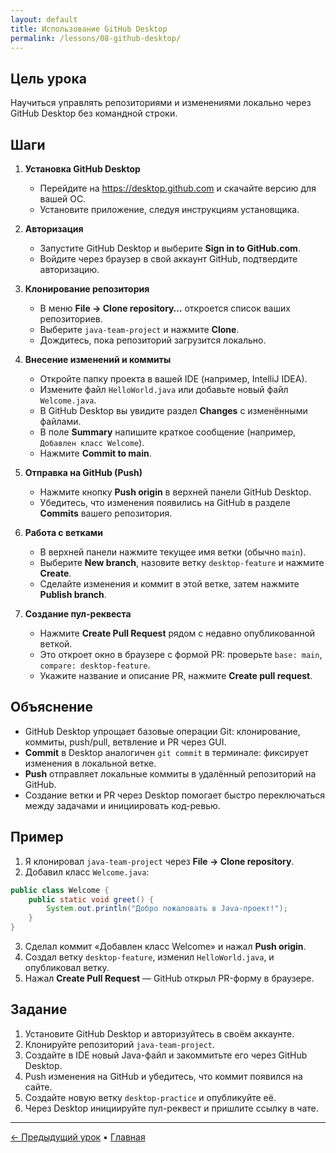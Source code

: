 ```yaml
---
layout: default
title: Использование GitHub Desktop
permalink: /lessons/08-github-desktop/
---
```


## Цель урока

Научиться управлять репозиториями и изменениями локально через GitHub Desktop без командной строки.

## Шаги

1. **Установка GitHub Desktop**
   - Перейдите на https://desktop.github.com и скачайте версию для вашей ОС.  
   - Установите приложение, следуя инструкциям установщика.

2. **Авторизация**
   - Запустите GitHub Desktop и выберите **Sign in to GitHub.com**.  
   - Войдите через браузер в свой аккаунт GitHub, подтвердите авторизацию.

3. **Клонирование репозитория**
   - В меню **File → Clone repository…** откроется список ваших репозиториев.  
   - Выберите `java-team-project` и нажмите **Clone**.  
   - Дождитесь, пока репозиторий загрузится локально.

4. **Внесение изменений и коммиты**
   - Откройте папку проекта в вашей IDE (например, IntelliJ IDEA).  
   - Измените файл `HelloWorld.java` или добавьте новый файл `Welcome.java`.  
   - В GitHub Desktop вы увидите раздел **Changes** с изменёнными файлами.  
   - В поле **Summary** напишите краткое сообщение (например, `Добавлен класс Welcome`).  
   - Нажмите **Commit to main**.

5. **Отправка на GitHub (Push)**
   - Нажмите кнопку **Push origin** в верхней панели GitHub Desktop.  
   - Убедитесь, что изменения появились на GitHub в разделе **Commits** вашего репозитория.

6. **Работа с ветками**
   - В верхней панели нажмите текущее имя ветки (обычно `main`).  
   - Выберите **New branch**, назовите ветку `desktop-feature` и нажмите **Create**.  
   - Сделайте изменения и коммит в этой ветке, затем нажмите **Publish branch**.

7. **Создание пул-реквеста**
   - Нажмите **Create Pull Request** рядом с недавно опубликованной веткой.  
   - Это откроет окно в браузере с формой PR: проверьте `base: main`, `compare: desktop-feature`.  
   - Укажите название и описание PR, нажмите **Create pull request**.

## Объяснение

- GitHub Desktop упрощает базовые операции Git: клонирование, коммиты, push/pull, ветвление и PR через GUI.  
- **Commit** в Desktop аналогичен `git commit` в терминале: фиксирует изменения в локальной ветке.  
- **Push** отправляет локальные коммиты в удалённый репозиторий на GitHub.  
- Создание ветки и PR через Desktop помогает быстро переключаться между задачами и инициировать код-ревью.

## Пример

1. Я клонировал `java-team-project` через **File → Clone repository**.  
2. Добавил класс `Welcome.java`:

```java
public class Welcome {
    public static void greet() {
        System.out.println("Добро пожаловать в Java-проект!");
    }
}
```

3. Сделал коммит «Добавлен класс Welcome» и нажал **Push origin**.  
4. Создал ветку `desktop-feature`, изменил `HelloWorld.java`, и опубликовал ветку.  
5. Нажал **Create Pull Request** — GitHub открыл PR-форму в браузере.

## Задание

1. Установите GitHub Desktop и авторизуйтесь в своём аккаунте.  
2. Клонируйте репозиторий `java-team-project`.  
3. Создайте в IDE новый Java-файл и закоммитьте его через GitHub Desktop.  
4. Push изменения на GitHub и убедитесь, что коммит появился на сайте.  
5. Создайте новую ветку `desktop-practice` и опубликуйте её.  
6. Через Desktop инициируйте пул-реквест и пришлите ссылку в чате.

---

[← Предыдущий урок](07-faq/) • [Главная](../)
